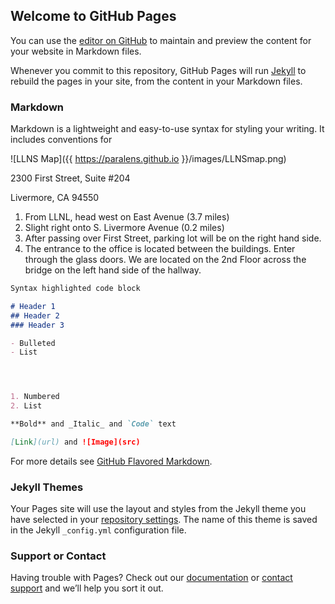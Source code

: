 ## Welcome to GitHub Pages

You can use the [editor on GitHub](https://github.com/paralens/paralens.github.io/edit/master/README.md) to maintain and preview the content for your website in Markdown files.

Whenever you commit to this repository, GitHub Pages will run [Jekyll](https://jekyllrb.com/) to rebuild the pages in your site, from the content in your Markdown files.

### Markdown

Markdown is a lightweight and easy-to-use syntax for styling your writing. It includes conventions for

![LLNS Map]({{ https://paralens.github.io }}/images/LLNSmap.png)

2300 First Street, Suite #204

Livermore, CA 94550

1. From LLNL, head west on East Avenue (3.7 miles)
2. Slight right onto S. Livermore Avenue (0.2 miles)
3. After passing over First Street, parking lot will be on the right hand side.
4. The entrance to the office is located between the buildings.  Enter through the glass doors.  We are located on the 2nd Floor across the bridge on the left hand side of the hallway.

```markdown
Syntax highlighted code block

# Header 1
## Header 2
### Header 3

- Bulleted
- List




1. Numbered
2. List

**Bold** and _Italic_ and `Code` text

[Link](url) and ![Image](src)
```

For more details see [GitHub Flavored Markdown](https://guides.github.com/features/mastering-markdown/).

### Jekyll Themes

Your Pages site will use the layout and styles from the Jekyll theme you have selected in your [repository settings](https://github.com/paralens/paralens.github.io/settings). The name of this theme is saved in the Jekyll `_config.yml` configuration file.

### Support or Contact

Having trouble with Pages? Check out our [documentation](https://help.github.com/categories/github-pages-basics/) or [contact support](https://github.com/contact) and we’ll help you sort it out.
